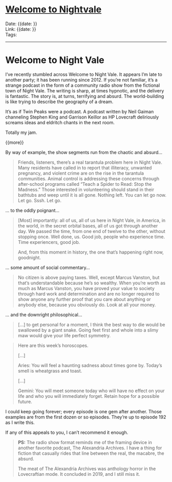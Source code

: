 # [Welcome to Nightvale](#DOING:-65)

<card>

<!--
created:2021-08-18T16:44:34.177Z
-->

</card>

Date: {{date: }}  
Link: {{date: }}  
Tags:

---

# Welcome to Night Vale

I’ve recently stumbled across Welcome to Night Vale. It appears I’m late to another party; it has been running since 2012. If you’re not familiar, it’s a strange podcast in the form of a community radio show from the fictional town of Night Vale. The writing is sharp, at times hypnotic, and the delivery is fantastic. The story is, at turns, terrifying and absurd. The world-building is like trying to describe the geography of a dream.

It’s as if Twin Peaks were a podcast. A podcast written by Neil Gaiman channeling Stephen King and Garrison Keillor as HP Lovecraft deliriously screams ideas and eldritch chants in the next room.

Totally my jam.

{{more}}

By way of example, the show segments run from the chaotic and absurd…

> Friends, listeners, there’s a real tarantula problem here in Night Vale. Many residents have called in to report that illiteracy, unwanted pregnancy, and violent crime are on the rise in the tarantula communities. Animal control is addressing these concerns through after-school programs called “Teach a Spider to Read: Stop the Madness.” Those interested in volunteering should stand in their bathtubs and weep until it is all gone. Nothing left. You can let go now. Let go. Sssh. Let go.

… to the oddly poignant…

> \[Most\] importantly: all of us, all of us here in Night Vale, in America, in the world, in the secret orbital bases, all of us got through another day. We passed the time, from one end of twelve to the other, without stopping once. Well done, us. Good job, people who experience time. Time experiencers, good job.
> 
> And, from this moment in history, the one that’s happening right now, goodnight.

… some amount of social commentary…

> No citizen is above paying taxes. Well, except Marcus Vanston, but that’s understandable because he’s so wealthy. When you’re worth as much as Marcus Vanston, you have proved your value to society through hard work and determination and are no longer required to show anyone any further proof that you care about anything or anybody else, because you obviously do. Look at all your money.

… and the downright philosophical…

> \[…\] to get personal for a moment, I think the best way to die would be swallowed by a giant snake. Going feet first and whole into a slimy maw would give your life perfect symmetry.

> Here are this week’s horoscopes.
>
>\[…\]
>
> Aries: You will feel a haunting sadness about times gone by. Today’s smell is wheatgrass and toast.
> 
> \[…\]
> 
> Gemini: You will meet someone today who will have no effect on your life and who you will immediately forget. Retain hope for a possible future.

I could keep going forever; every episode is one gem after another. Those examples are from the first dozen or so episodes. They’re up to episode 192 as I write this.

If any of this appeals to you, I can’t recommend it enough.

> **PS:** The radio show format reminds me of the framing device in another favorite podcast, The Alexandria Archives. I have a thing for fiction that casually rides that line between the real, the macabre, the absurd.
>
> The meat of The Alexandria Archives was anthology horror in the Lovecraftian mode. It concluded in 2019, and I still miss it.